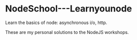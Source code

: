 # NodeSchool---Learnyounode

Learn the basics of node: asynchronous i/o, http.

These are my personal solutions to the NodeJS workshops.


